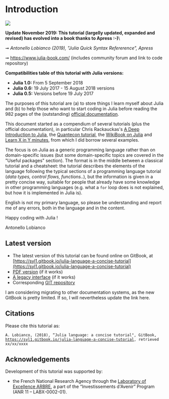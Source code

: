 # Introduction

![](.gitbook/assets/julia_hello_world%20%281%29.png)

**Update November 2019: This tutorial (largelly updated, expanded and revised) has evolved into a book thanks to Apress :-)**\

➞ _Antonello Lobianco (2019), "Julia Quick Syntax Refererence", Apress_

➞ https://www.julia-book.com/ (includes community forum and link to code repository)

**Compatibilities table of this tutorial with Julia versions:**

* **Julia 1.0:** From 5 September 2018
* **Julia 0.6:** 19 July 2017 - 15 August 2018 versions
* **Julia 0.5:** Versions before 19 July 2017

The purposes of this tutorial are \(a\) to store things I learn myself about Julia and \(b\) to help those who want to start coding in Julia before reading the 982 pages of the \(outstanding\) [official documentation](https://docs.julialang.org/en/stable/).

This document started as a compendium of several tutorials \(plus the official documentation\), in particular Chris Rackauckas's [A Deep Introduction to Julia](http://ucidatascienceinitiative.github.io/IntroToJulia/), the [Quantecon tutorial](https://lectures.quantecon.org/jl/), the [WikiBook on Julia](https://en.wikibooks.org/wiki/Introducing_Julia) and [Learn X in Y minutes](https://learnxinyminutes.com/docs/julia/), from which I did borrow several examples.

The focus is on Julia as a generic programming language rather than on domain-specific issues \(but some domain-specific topics are covered in the "Useful packages" section\). The format is in the middle between a classical tutorial and a cheatsheet: the tutorial describes the elements of the language following the typical sections of a programming language tutorial \(_data types, control flows, functions.._\), but the information is given in a pretty concise way, suitable for people that already have some knowledge in other programming languages \(e.g. what a `for` loop does is not explained, but how it is implemented in Julia is\).

English is not my primary language, so please be understanding and report me of any errors, both in the language and in the content.

Happy coding with Julia !

Antonello Lobianco

## Latest version

* The latest version of this tutorial can be found online on GitBook, at [https://syl1.gitbook.io/julia-language-a-concise-tutorial](https://syl1.gitbook.io/julia-language-a-concise-tutorial)
* [PDF version](https://legacy.gitbook.com/download/pdf/book/sylvaticus/julia-language-a-concise-tutorial) \(if it works\)
* [A legacy interface](https://legacy.gitbook.com/book/sylvaticus/julia-language-a-concise-tutorial) \(if it works\)
* Corresponding [GIT repository](https://github.com/sylvaticus/juliatutorial)

I am considering migrating to other documentation systems, as the new GitBook is pretty limited. If so, I will nevertheless update the link here.

## Citations

Please cite this tutorial as:

`A. Lobianco, (2018), “Julia language: a concise tutorial", GitBook,` [`https://syl1.gitbook.io/julia-language-a-concise-tutorial`](https://syl1.gitbook.io/julia-language-a-concise-tutorial)`, retrieved xx/xx/xxxx`

## Acknowledgements

Development of this tutorial was supported by:

* the French National Research Agency through the [Laboratory of Excellence ARBRE](http://mycor.nancy.inra.fr/ARBRE/), a part of the “Investissements d'Avenir” Program \(ANR 11 – LABX-0002-01\).

